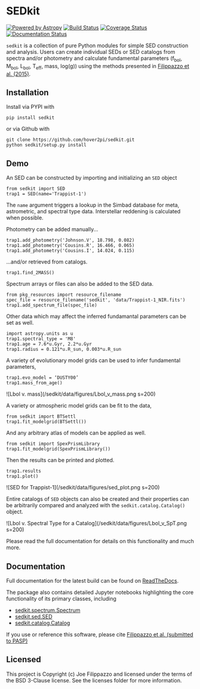 # SEDkit

[![Powered by Astropy](http://img.shields.io/badge/powered%20by-AstroPy-orange.svg?style=flat)](http://www.astropy.org)
[![Build Status](https://travis-ci.org/hover2pi/sedkit.svg?branch=master)](https://travis-ci.org/hover2pi/sedkit)
[![Coverage Status](https://coveralls.io/repos/github/hover2pi/sedkit/badge.svg?branch=master&service=github)](https://coveralls.io/github/hover2pi/sedkit?branch=master)
[![Documentation Status](https://readthedocs.org/projects/sedkit/badge/?version=latest)](https://sedkit.readthedocs.io/en/latest/?badge=latest)

`sedkit` is a collection of pure Python modules for simple SED construction and analysis. Users can create individual SEDs or SED catalogs from spectra and/or photometry and calculate fundamental parameters (f<sub>bol</sub>, M<sub>bol</sub>, L<sub>bol</sub>, T<sub>eff</sub>, mass, log(g)) using the methods presented in [Filippazzo et al. (2015)](http://adsabs.harvard.edu/abs/2015ApJ...810..158F).

## Installation

Install via PYPI with

```
pip install sedkit
```

or via Github with

```
git clone https://github.com/hover2pi/sedkit.git
python sedkit/setup.py install
```

## Demo

An SED can be constructed by importing and initializing an `SED` object

```
from sedkit import SED
trap1 = SED(name='Trappist-1')
```

The `name` argument triggers a lookup in the Simbad database for meta, astrometric, and spectral type data. Interstellar reddening is calculated when possible.

Photometry can be added manually...

```
trap1.add_photometry('Johnson.V', 18.798, 0.082)
trap1.add_photometry('Cousins.R', 16.466, 0.065)
trap1.add_photometry('Cousins.I', 14.024, 0.115)
```

...and/or retrieved from catalogs.

```
trap1.find_2MASS()
```

Spectrum arrays or files can also be added to the SED data.

```
from pkg_resources import resource_filename
spec_file = resource_filename('sedkit', 'data/Trappist-1_NIR.fits')
trap1.add_spectrum_file(spec_file)
```

Other data which may affect the inferred fundamantal parameters can be set as well.

```
import astropy.units as u
trap1.spectral_type = 'M8'
trap1.age = 7.6*u.Gyr, 2.2*u.Gyr
trap1.radius = 0.121*u.R_sun, 0.003*u.R_sun
```

A variety of evolutionary model grids can be used to infer fundamental parameters,

```
trap1.evo_model = ‘DUSTY00’
trap1.mass_from_age()
```
![Lbol v. mass](/sedkit/data/figures/Lbol_v_mass.png s=200)

A variety or atmospheric model grids can be fit to the data,

```
from sedkit import BTSettl
trap1.fit_modelgrid(BTSettl())
```

And any arbitrary atlas of models can be applied as well.

``` =
from sedkit import SpexPrismLibrary
trap1.fit_modelgrid(SpexPrismLibrary())
```

Then the results can be printed and plotted.

```
trap1.results
trap1.plot()
```

![SED for Trappist-1](/sedkit/data/figures/sed_plot.png s=200)

Entire catalogs of `SED` objects can also be created and their properties can be arbitrarily compared and analyzed with the `sedkit.catalog.Catalog()` object.

![Lbol v. Spectral Type for a Catalog](/sedkit/data/figures/Lbol_v_SpT.png s=200)

Please read the full documentation for details on this functionality and much more.

## Documentation

Full documentation for the latest build can be found on [ReadTheDocs](https://sedkit.readthedocs.io/en/latest/).

The package also contains detailed Jupyter notebooks highlighting the core functionality of its primary classes, including

- [sedkit.spectrum.Spectrum](https://github.com/hover2pi/sedkit/blob/master/sedkit/notebooks/working_with_spectra.ipynb)
- [sedkit.sed.SED](https://github.com/hover2pi/sedkit/blob/master/sedkit/notebooks/create_sed.ipynb)
- [sedkit.catalog.Catalog](https://github.com/hover2pi/sedkit/blob/master/sedkit/notebooks/create_catalog.ipynb)

If you use or reference this software, please cite [Filippazzo et al. (submitted to PASP)]()

## Licensed

This project is Copyright (c) Joe Filippazzo and licensed under the terms of the BSD 3-Clause license. See the licenses folder for more information.
